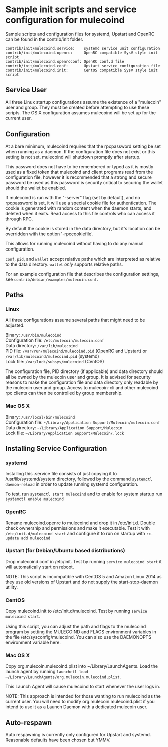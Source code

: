 Sample init scripts and service configuration for mulecoind
==========================================================

Sample scripts and configuration files for systemd, Upstart and OpenRC
can be found in the contrib/init folder.

    contrib/init/mulecoind.service:    systemd service unit configuration
    contrib/init/mulecoind.openrc:     OpenRC compatible SysV style init script
    contrib/init/mulecoind.openrcconf: OpenRC conf.d file
    contrib/init/mulecoind.conf:       Upstart service configuration file
    contrib/init/mulecoind.init:       CentOS compatible SysV style init script

Service User
---------------------------------

All three Linux startup configurations assume the existence of a "mulecoin" user
and group.  They must be created before attempting to use these scripts.
The OS X configuration assumes mulecoind will be set up for the current user.

Configuration
---------------------------------

At a bare minimum, mulecoind requires that the rpcpassword setting be set
when running as a daemon.  If the configuration file does not exist or this
setting is not set, mulecoind will shutdown promptly after startup.

This password does not have to be remembered or typed as it is mostly used
as a fixed token that mulecoind and client programs read from the configuration
file, however it is recommended that a strong and secure password be used
as this password is security critical to securing the wallet should the
wallet be enabled.

If mulecoind is run with the "-server" flag (set by default), and no rpcpassword is set,
it will use a special cookie file for authentication. The cookie is generated with random
content when the daemon starts, and deleted when it exits. Read access to this file
controls who can access it through RPC.

By default the cookie is stored in the data directory, but it's location can be overridden
with the option '-rpccookiefile'.

This allows for running mulecoind without having to do any manual configuration.

`conf`, `pid`, and `wallet` accept relative paths which are interpreted as
relative to the data directory. `wallet` *only* supports relative paths.

For an example configuration file that describes the configuration settings,
see `contrib/debian/examples/mulecoin.conf`.

Paths
---------------------------------

### Linux

All three configurations assume several paths that might need to be adjusted.

Binary:              `/usr/bin/mulecoind`  
Configuration file:  `/etc/mulecoin/mulecoin.conf`  
Data directory:      `/var/lib/mulecoind`  
PID file:            `/var/run/mulecoind/mulecoind.pid` (OpenRC and Upstart) or `/var/lib/mulecoind/mulecoind.pid` (systemd)  
Lock file:           `/var/lock/subsys/mulecoind` (CentOS)  

The configuration file, PID directory (if applicable) and data directory
should all be owned by the mulecoin user and group.  It is advised for security
reasons to make the configuration file and data directory only readable by the
mulecoin user and group.  Access to mulecoin-cli and other mulecoind rpc clients
can then be controlled by group membership.

### Mac OS X

Binary:              `/usr/local/bin/mulecoind`  
Configuration file:  `~/Library/Application Support/Mulecoin/mulecoin.conf`  
Data directory:      `~/Library/Application Support/Mulecoin`  
Lock file:           `~/Library/Application Support/Mulecoin/.lock`  

Installing Service Configuration
-----------------------------------

### systemd

Installing this .service file consists of just copying it to
/usr/lib/systemd/system directory, followed by the command
`systemctl daemon-reload` in order to update running systemd configuration.

To test, run `systemctl start mulecoind` and to enable for system startup run
`systemctl enable mulecoind`

### OpenRC

Rename mulecoind.openrc to mulecoind and drop it in /etc/init.d.  Double
check ownership and permissions and make it executable.  Test it with
`/etc/init.d/mulecoind start` and configure it to run on startup with
`rc-update add mulecoind`

### Upstart (for Debian/Ubuntu based distributions)

Drop mulecoind.conf in /etc/init.  Test by running `service mulecoind start`
it will automatically start on reboot.

NOTE: This script is incompatible with CentOS 5 and Amazon Linux 2014 as they
use old versions of Upstart and do not supply the start-stop-daemon utility.

### CentOS

Copy mulecoind.init to /etc/init.d/mulecoind. Test by running `service mulecoind start`.

Using this script, you can adjust the path and flags to the mulecoind program by
setting the MULECOIND and FLAGS environment variables in the file
/etc/sysconfig/mulecoind. You can also use the DAEMONOPTS environment variable here.

### Mac OS X

Copy org.mulecoin.mulecoind.plist into ~/Library/LaunchAgents. Load the launch agent by
running `launchctl load ~/Library/LaunchAgents/org.mulecoin.mulecoind.plist`.

This Launch Agent will cause mulecoind to start whenever the user logs in.

NOTE: This approach is intended for those wanting to run mulecoind as the current user.
You will need to modify org.mulecoin.mulecoind.plist if you intend to use it as a
Launch Daemon with a dedicated mulecoin user.

Auto-respawn
-----------------------------------

Auto respawning is currently only configured for Upstart and systemd.
Reasonable defaults have been chosen but YMMV.

